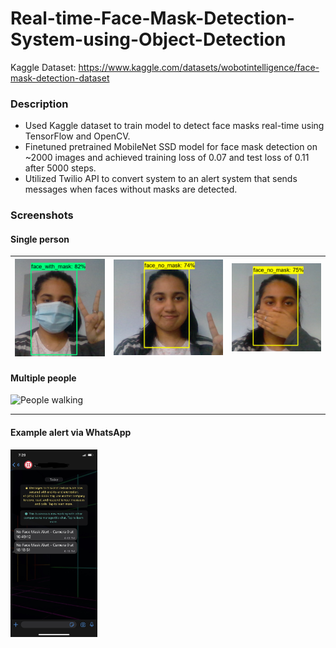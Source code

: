 # Real-time-Face-Mask-Detection-System-using-Object-Detection

Kaggle Dataset: https://www.kaggle.com/datasets/wobotintelligence/face-mask-detection-dataset

### Description

<ul>
<li>Used Kaggle dataset to train model to detect face masks real-time using TensorFlow and OpenCV. </li>
<li>Finetuned pretrained MobileNet SSD model for face mask detection on ~2000 images and achieved training loss of 0.07 and test loss of 0.11 after 5000 steps. </li>
<li>Utilized Twilio API to convert system to an alert system that sends messages when faces without masks are detected. </li>
</ul>

### Screenshots

#### Single person

| ![With Mask](/screenshots/with.png) | ![Without Mask](/screenshots/without1.png) | ![Without Mask](/screenshots/without2.png) |
| ----------------------------------- | ------------------------------------------ | ------------------------------------------ |

#### Multiple people

![People walking](/screenshots/video.png)

<hr>

#### Example alert via WhatsApp

<img src="screenshots/alert.jpg" alt="Alert" height="300"/>
